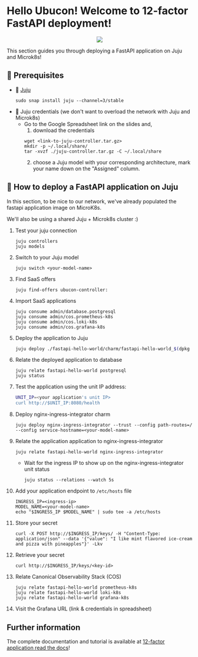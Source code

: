 # Hello Ubucon! Welcome to 12-factor FastAPI deployment!

<p align="center">
    <img src="https://res.cloudinary.com/canonical/image/fetch/f_auto,q_auto,fl_sanitize,w_450,h_366/https://assets.ubuntu.com/v1/8e1d3bf5-juju-hero-juju.is.svg">
</p>

This section guides you through deploying a FastAPI application on Juju and Microk8s!
## 📝 Prerequisites

- 🔮 [Juju](https://juju.is/)
  ```
  sudo snap install juju --channel=3/stable
  ```
- 🔑 Juju credentials (we don't want to overload the network with Juju and Microk8s)
  - Go to the Google Spreadsheet link on the slides and,
    1. download the credentials
    ```
    wget <link-to-juju-controller.tar.gz>
    mkdir -p ~/.local/share/
    tar -xvzf ./juju-controller.tar.gz -C ~/.local/share
    ```
    2. choose a Juju model with your corresponding architecture, mark your name down on the "Assigned" column.

## 🚀 How to deploy a FastAPI application on Juju

In this section, to be nice to our network, we've already populated the fastapi application image
on MicroK8s.

We'll also be using a shared Juju + Microk8s cluster :)

1. Test your juju connection
   ```
   juju controllers
   juju models
   ```
2. Switch to your Juju model
   ```
   juju switch <your-model-name>
   ```
3. Find SaaS offers
   ```
   juju find-offers ubucon-controller:
   ```
4. Import SaaS applications
   ```
   juju consume admin/database.postgresql
   juju consume admin/cos.prometheus-k8s
   juju consume admin/cos.loki-k8s
   juju consume admin/cos.grafana-k8s
5. Deploy the application to Juju
    ```bash
    juju deploy ./fastapi-hello-world/charm/fastapi-hello-world_$(dpkg --print-architecture).charm --resource app-image=localhost:32000/fastapi-hello-world:0.1
    ```
6. Relate the deployed application to database
   ```
   juju relate fastapi-hello-world postgresql
   juju status
   ```
7. Test the application using the unit IP address:
    ```bash
    UNIT_IP=<your application's unit IP>
    curl http://$UNIT_IP:8080/health
    ```
8. Deploy nginx-ingress-integrator charm
   ```
   juju deploy nginx-ingress-integrator --trust --config path-routes=/ --config service-hostname=<your-model-name>
   ```
9. Relate the application application to nginx-ingress-integrator
   ```
   juju relate fastapi-hello-world nginx-ingress-integrator
   ```
   - Wait for the ingress IP to show up on the nginx-ingress-integrator unit status
     ```    
     juju status --relations --watch 5s
     ```
10. Add your application endpoint to `/etc/hosts` file
    ```
    INGRESS_IP=<ingress-ip>
    MODEL_NAME=<your-model-name>
    echo "$INGRESS_IP $MODEL_NAME" | sudo tee -a /etc/hosts
    ```
11. Store your secret
    ```
    curl -X POST http://$INGRESS_IP/keys/ -H "Content-Type: application/json" --data '{"value": "I like mint flavored ice-cream and pizza with pineapples"}' -Lkv
    ```
12. Retrieve your secret
    ```
    curl http://$INGRESS_IP/keys/<key-id>
    ```
13. Relate Canonical Observability Stack (COS)
    ```
    juju relate fastapi-hello-world prometheus-k8s
    juju relate fastapi-hello-world loki-k8s
    juju relate fastapi-hello-world grafana-k8s
    ```
14. Visit the Grafana URL (link & credentials in spreadsheet)

## Further information

The complete documentation and tutorial is available at [12-factor application read the docs](https://canonical-12-factor-app-support.readthedocs-hosted.com/latest/tutorial/)!
